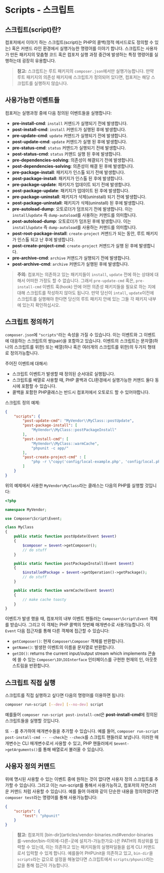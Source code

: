 <!--
    tagline: Script are callbacks that are called before/after installing packages
-->

# Scripts - 스크립트

## 스크립트(script)란?

컴포저에서 이야기 하는 스크립트(script)는 PHP의 콜백(정적 메서드로도 정의할 수 있는) 혹은 커맨드 라인 환경에서 실행가능한 명령어를 이야기 합니다. 스크립트는 사용자가 만든 패키지의 맞춤형 코드 혹은 컴포저 실행 과정 중간에 발생하는 특정 명령어를 실행하는데 굉장히 유용합니다.

> **참고:** 스크립트는 루트 패키지의 `composer.json`에서만 실행가능합니다. 만약 루트 패키지의 의존성 패키지에 스크립트가 정의되어 있다면, 컴포저는 해당 스크립트를 실행하지 않습니다.

## 사용가능한 이벤트들

컴포저는 실행과정 중에 다음 정의된 이벤트들을 실행합니다:

- **pre-install-cmd**: `install` 커맨드가 실행되기 전에 발생합니다.
- **post-install-cmd**: `install` 커맨드가 실행된 후에 발생합니다.
- **pre-update-cmd**: `update` 커맨드가 실행되기 전에 발생합니다.
- **post-update-cmd**: `update` 커맨드가 실행 된 후에 발생합니다.
- **pre-status-cmd**: `status` 커맨드가 실행되기 전에 발생합니다.
- **post-status-cmd**: `status` 커맨드 실행 된 후에 발생합니다.
- **pre-dependencies-solving**: 의존성이 해결되기 전에 발생합니다.
- **post-dependencies-solving**: 의존성이 해결 된 후에 발생합니다.
- **pre-package-install**: 패키지가 인스톨 되기 전에 발생합니다.
- **post-package-install**: 패키지가 인스톨 된 후에 발생합니다.
- **pre-package-update**: 패키지가 업데이트 되기 전에 발생합니다.
- **post-package-update**: 패키지가 업데이트 된 후에 발생합니다.
- **pre-package-uninstall**: 패키지가 삭제(uninstall) 되기 전에 발생합니다.
- **post-package-uninstall**: 패키지가 삭제(uninstall) 된 후에 발생합니다.
- **pre-autoload-dump**: 오토로더가 덤프되기 전에 발생합니다. 이는 `install`/`update` 즉 `dump-autoload`를 사용하는 커맨드를 의미합니다.
- **post-autoload-dump**: 오토로더가 덤프된 후에 발생합니다. 이는 `install`/`update` 즉 `dump-autoload`를 사용하는 커맨드를 의미합니다.
- **post-root-package-install**: `create-project` 커맨드가 되는 동안, 루트 패키지가 인스톨 되고 난 후에 발생합니다.
- **post-create-project-cmd**: `create-project` 커맨드가 실행 된 후에 발생합니다.
- **pre-archive-cmd**: `archive` 커맨드가 실행되기 전에 발생합니다.
- **post-archive-cmd**: `archive` 커맨드가 실행된 후에 발생합니다.

> **주의:** 컴포저는 의존하고 있는 패키지들이 `install`, `update` 전에 하는 상태에 대해서 어떠한 가정도 할 수 없습니다. 그래서 `pre-update-cmd` 혹은, `pre-install-cmd` 이벤트 훅(hook) 안에 어떤 의존성 패키지들을 필요로 하는 지에 대해 스크립트를 작성하지 않아도 됩니다. 만약 당신이 `intall`, `update`이전에 스크립트를 실행해야 한다면 당신의 루트 패키지 안에 있는 그들 각 패키지 내부에 있는지 확인하십시오.

## 스크립트 정의하기

`composer.json`에 `"scripts"`라는 속성을 가질 수 있습니다. 이는 이벤트와 그 이벤트에 대응하는 스크립트의 쌍(pair)을 포함하고 있습니다.  이벤트의 스크립트는 문자열(하나의 스크립트를 위한) 또는 배열(하나 혹은 여러개의 스크립트를 위한)의 두가지 형태로 정의가능합니다.

주어진 이벤트에 대해서:

- 스크립트 이벤트가 발생할 때 정의된 순서대로 실행됩니다.
- 스크립트를 배열로 사용할 때, PHP 콜백과 CLI환경에서 실행가능한 커맨드 둘다 동시에 포함할 수 있습니다.
- 콜백을 포함한 PHP클래스는 반드시 컴포저에서 오토로드 할 수 있어야합니다.

스크립트 정의 예제:

```json
{
    "scripts": {
        "post-update-cmd": "MyVendor\\MyClass::postUpdate",
        "post-package-install": [
            "MyVendor\\MyClass::postPackageInstall"
        ],
        "post-install-cmd": [
            "MyVendor\\MyClass::warmCache",
            "phpunit -c app/"
        ],
        "post-create-project-cmd" : [
            "php -r \"copy('config/local-example.php', 'config/local.php');\""
        ]
    }
}
```

위의 예제에서 사용한 `MyVendor\MyClass`라는 클래스는 다음의 PHP를 실행할 것입니다:

```php
<?php

namespace MyVendor;

use Composer\Script\Event;

class MyClass
{
    public static function postUpdate(Event $event)
    {
        $composer = $event->getComposer();
        // do stuff
    }

    public static function postPackageInstall(Event $event)
    {
        $installedPackage = $event->getOperation()->getPackage();
        // do stuff
    }

    public static function warmCache(Event $event)
    {
        // make cache toasty
    }
}
```

이벤트가 발생 했을 때, 컴포저의 내부 이벤트 핸들러는 `Composer\Script\Event` 객체를 받습니다. 그리고 이 객체는 PHP 콜백의 첫번째 매개변수로 사용가능합니다. 이 `Event` 다음 접근자를 통해 다른 객체에 접근할 수 있습니다:

- `getComposer()`: 현재 `Composer\Composer` 객체를 반환합니다.
- `getName()`: 발생한 이벤트의 이름을 문자열로 반환합니다.
- `getIO()`: returns the current input/output stream which implements
콘솔에 쓸 수 있는 `Composer\IO\IOInterface` 인터페이스를 구현한 현재의 인, 아웃풋 스트림을 반환합니다.

## 스크립트 직접 실행

스크립트를 직접 실행하고 싶다면 다음의 명령어를 이용하면 됩니다:

```sh
composer run-script [--dev] [--no-dev] script
```

예를들어 `composer run-script post-install-cmd`은 **post-install-cmd**에 정의된 스크립트들을 실행할 것입니다.


또 `--`를 추가하여 매개변수들을 추가할 수 있습니다. 예를 들어,
`composer run-script post-install-cmd -- --check`는 `--check`를 스크립트 핸들러로 보냅니다. 이러한 매개변수는 CLI 매개변수로서 사용할 수 있고, PHP 핸들러에서 `$event->getArguments()`를 통해 배열로서 불러올 수 있습니다.

## 사용자 정의 커맨드

위에 명시된 사용할 수 있는 이벤트 중에 원하는 것이 없다면 사용자 정의 스크립트를 추가할 수 있습니다. 그리고 이는 run-script를 통해서 사용가능하고, 컴포저의 자연스러운 커맨드 처럼 사용할 수 있습니다. 예를 들어 아래와 같이 단순한 내용을 정의하였다면 `composer test`라는 명령어를 통해 사용가능합니다:

```json
{
    "scripts": {
        "test": "phpunit"
    }
}
```

> **참고:** 컴포저의 [bin-dir](articles/vendor-binaries.md#vendor-binaries를-vendor/bin-이외에-다른-곳에 설치가-가능한가요-)은 PATH의 최상위를 입력할 수 있는데, 이는 의존하고 있는 패키지들의 실행파일들을 쉽게 CLI 커맨드로서 입력할 수 있게 합니다.
> 예를들어 PHPUnit을 의존하고 있고, `bin-dir`을 `scripts`라는 값으로 설정을 해놓았다면 스크립트에서 `scripts/phpunit`라는 값을 통해 접근이 가능합니다.
